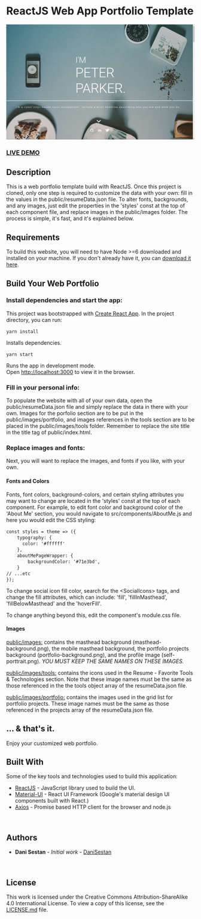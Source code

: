 # ReactJS Web App Portfolio Template      
![ReactJS Resume Website Template](resume-screenshot.png "ReactJS Resume Website Template")
### <a href="https://web-portfolio-template.herokuapp.com/">LIVE DEMO</a> 

## Description
This is a web portfolio template build with ReactJS. Once this project is cloned, only one step is required to customize the data with your own: fill in the values in the public/resumeData.json file. To alter fonts, backgrounds, and any images, just edit the properties in the 'styles' const at the top of each component file, and replace images in the public/images folder. The process is simple, it's fast, and it's explained below.

## Requirements
To build this website, you will need to have Node >=6 downloaded and installed on your machine. If you don't already have it, you can [download it here](https://nodejs.org/en/download/).

## Build Your Web Portfolio
### Install dependencies and start the app:
This project was bootstrapped with [Create React App](https://github.com/facebook/create-react-app).
In the project directory, you can run:
```
yarn install
```
Installs dependencies.
```
yarn start
```
Runs the app in development mode.<br/>
Open [http://localhost:3000](http://localhost:3000/) to view it in the browser.

### Fill in your personal info:
To populate the website with all of your own data, open the public/resumeData.json file and simply replace the data in there with your own. Images for the porfolio section are to be put in the public/images/portfolio, and images references in the tools section are to be placed in the public/images/tools folder.
Remember to replace the site title in the title tag of public/index.html.

### Replace images and fonts:
Next, you will want to replace the images, and fonts if you like, with your own.
#### Fonts and Colors
Fonts, font colors, background-colors, and certain styling attributes you may want to change are located in the 'styles' const at the top of each component. For example, to edit font color and background color of the 'About Me' section, you would navigate to src/components/AboutMe.js and here you would edit the CSS styling:
```
const styles = theme => ({
    typography: {
      color: '#ffffff'
    },
    aboutMePageWrapper: {
        backgroundColor: '#71e3bd',
    }
// ...etc
});
```
To change social icon fill color, search for the &lt;SocialIcons&gt; tags, and change the fill attributes, which can include: 'fill', 'fillInMasthead', 'fillBelowMasthead'
 and the 'hoverFill'.

To change anything beyond this, edit the component's module.css file.

#### Images
<u>public/images:</u> contains the masthead background (masthead-background.png), the mobile masthead background, the portfolio projects background (portfolio-background.png), and the profile image (self-porttrait.png).
_YOU MUST KEEP THE SAME NAMES ON THESE IMAGES._

<u>public/images/tools:</u> contains the icons used in the Resume - Favorite Tools & Technologies section. Note that these image names must be the same as those referenced in the the tools object array of the resumeData.json file.

<u>public/images/portfolio:</u> contains the images used in the grid list for portfolio projects. These image names must be the same as those referenced in the projects array of the resumeData.json file.

## ... & that's it.
Enjoy your customized web portfolio.


## Built With

Some of the key tools and technologies used to build this application:

* [ReactJS](https://reactjs.org/) - JavaScript library used to build the UI.
* [Material-UI](https://material-ui.com/) - React UI Framework (Google's material design UI components built with React.)
* [Axios](https://github.com/axios/axios) - Promise based HTTP client for the browser and node.js

<br/>

## Authors

* **Dani Sestan** - *Initial work* - [DaniSestan](https://github.com/DaniSestan)

<br/>

## License

This work is licensed under the Creative Commons Attribution-ShareAlike 4.0 International License. To view a copy of this license, see the [LICENSE.md](https://github.com/DaniSestan/CheckMate/blob/master/LICENSE.md) file.
